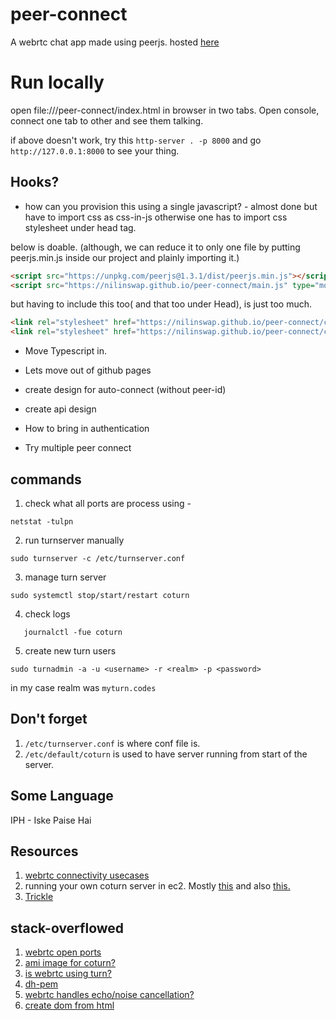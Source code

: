 # peer-connect
A webrtc chat app made using peerjs. hosted [here](https://nilinswap.github.io/peer-connect/)

# Run locally
open file://<abs-path-to-project-container>/peer-connect/index.html in browser in two tabs. Open console, connect one tab to other and see them talking.


if above doesn't work, try this `http-server . -p 8000` and go `http://127.0.0.1:8000` to see your thing.

## Hooks?

- how can you provision this using a single javascript? - almost done but have to import css as css-in-js otherwise one has to import css stylesheet under head tag.

below is doable. (although, we can reduce it to only one file by putting peerjs.min.js inside our project and plainly importing it.)
```html
<script src="https://unpkg.com/peerjs@1.3.1/dist/peerjs.min.js"></script>
<script src="https://nilinswap.github.io/peer-connect/main.js" type="module"></script>
``` 

but having to include this too( and that too under Head), is just too much. 
```html
<link rel="stylesheet" href="https://nilinswap.github.io/peer-connect/css/style.css" />
<link rel="stylesheet" href="https://nilinswap.github.io/peer-connect/css/chatPopup.css" />
```

- Move Typescript in.

- Lets move out of github pages
  
- create design for auto-connect (without peer-id)

- create api design

- How to bring in authentication

- Try multiple peer connect

## commands

1. check what all ports are process using - 
```shell
netstat -tulpn
```

2. run turnserver manually
```shell
sudo turnserver -c /etc/turnserver.conf
```

3. manage turn server
```shell
sudo systemctl stop/start/restart coturn
```

4. check logs
```shell
   journalctl -fue coturn 
```

5. create new turn users
```shell
sudo turnadmin -a -u <username> -r <realm> -p <password>
```
in my case realm was `myturn.codes`

## Don't forget
1. `/etc/turnserver.conf` is where conf file is.
2. `/etc/default/coturn` is used to have server running from start of the server.

## Some Language

IPH - Iske Paise Hai

## Resources

1. [webrtc connectivity usecases](https://blog.addpipe.com/troubleshooting-webrtc-connection-issues/)
2. running your own coturn server in ec2. Mostly [this](https://medium.com/@omidborjian/setup-your-own-turn-stun-signal-relay-server-on-aws-ec2-78a8bfcb71c3) and also [this.](https://medium.com/swlh/setup-your-own-coturn-server-using-aws-ec2-instance-29303101e7b5)
3. [Trickle](https://webrtc.github.io/samples/src/content/peerconnection/trickle-ice/)

## stack-overflowed

1. [webrtc open ports](https://stackoverflow.com/questions/59193091/which-ports-should-be-allowed-in-firewall-to-use-turn-server#59212004)
2. [ami image for coturn?](https://stackoverflow.com/questions/43284758/coturn-server-relay-is-not-working)
3. [is webrtc using turn?](https://stackoverflow.com/questions/18177093/how-to-check-if-webrtc-uses-a-relay-server)
4. [dh-pem](https://github.com/coturn/coturn/issues/629)
5. [webrtc handles echo/noise cancellation?](https://github.com/webrtc/samples/issues/1243)
6. [create dom from html](https://stackoverflow.com/questions/494143/creating-a-new-dom-element-from-an-html-string-using-built-in-dom-methods-or-pro)